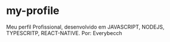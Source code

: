 # my-profile
Meu perfil Profissional, desenvolvido em JAVASCRIPT, NODEJS, TYPESCRITP, REACT-NATIVE. Por: Everybecch
